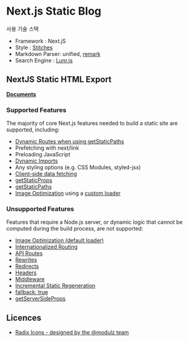 # Next.js Static Blog

사용 기술 스택

- Framework : Next.jS
- Style : [Stitches](https://stitches.dev/)
- Markdown Parser: unified, [remark](https://github.com/remarkjs/remark)
- Search Engine : [Lunr.js](https://lunrjs.com/)

## NextJS Static HTML Export

[**Documents**](https://nextjs.org/docs/advanced-features/static-html-export)

### Supported Features

The majority of core Next.js features needed to build a static site are supported, including:

- [Dynamic Routes when using getStaticPaths](https://nextjs.org/docs/routing/dynamic-routes)
- Prefetching with next/link
- Preloading JavaScript
- [Dynamic Imports](https://nextjs.org/docs/advanced-features/dynamic-import)
- Any styling options (e.g. CSS Modules, styled-jsx)
- [Client-side data fetching](https://nextjs.org/docs/basic-features/data-fetching/client-side)
- [getStaticProps](https://nextjs.org/docs/basic-features/data-fetching/get-static-props)
- [getStaticPaths](https://nextjs.org/docs/basic-features/data-fetching/get-static-paths)
- [Image Optimization](https://nextjs.org/docs/basic-features/image-optimization) using a [custom loader](https://nextjs.org/docs/basic-features/image-optimization#loader)

### Unsupported Features

Features that require a Node.js server, or dynamic logic that cannot be computed during the build process, are not supported:

- [Image Optimization (default loader)](https://nextjs.org/docs/basic-features/image-optimization)
- [Internationalized Routing](https://nextjs.org/docs/advanced-features/i18n-routing)
- [API Routes](https://nextjs.org/docs/api-routes/introduction)
- [Rewrites](https://nextjs.org/docs/api-reference/next.config.js/rewrites)
- [Redirects](https://nextjs.org/docs/api-reference/next.config.js/redirects)
- [Headers](https://nextjs.org/docs/api-reference/next.config.js/headers)
- [Middleware](https://nextjs.org/docs/middleware)
- [Incremental Static Regeneration](https://nextjs.org/docs/basic-features/data-fetching/incremental-static-regeneration)
- [fallback: true](https://nextjs.org/docs/api-reference/data-fetching/get-static-paths#fallback-true)
- [getServerSideProps](https://nextjs.org/docs/basic-features/data-fetching/get-server-side-props)

## Licences

- [Radix Icons - designed by the @modulz team](https://icons.modulz.app/)
